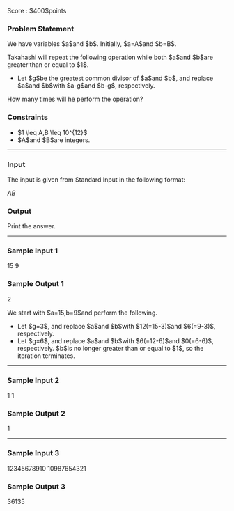 
<div>

<span>

<span>

<p>
Score : $400$points
</p>

<div>

<section>

### **Problem Statement**

<p>
We have variables $a$and $b$. Initially, $a=A$and $b=B$.
</p>

<p>
Takahashi will repeat the following operation while both $a$and $b$are greater than or equal to $1$.
</p>

<ul>

<li>
Let $g$be the greatest common divisor of $a$and $b$, and replace $a$and $b$with $a-g$and $b-g$, respectively.
</li>

</ul>

<p>
How many times will he perform the operation?
</p>

</section>

</div>

<div>

<section>

### **Constraints**

<ul>

<li>
$1 \leq A,B \leq 10^{12}$
</li>

<li>
$A$and $B$are integers.
</li>

</ul>

</section>

</div>

---

<div>

<div>

<section>

### **Input**

<p>
The input is given from Standard Input in the following format:
</p>

<div>

$A$$B$
</div>

</section>

</div>

<div>

<section>

### **Output**

<p>
Print the answer.
</p>

</section>

</div>

</div>

---

<div>

<section>

### **Sample Input 1**

<div>

15 9

</div>

</section>

</div>

<div>

<section>

### **Sample Output 1**

<div>

2

</div>

<p>
We start with $a=15,b=9$and perform the following.
</p>

<ul>

<li>
Let $g=3$, and replace $a$and $b$with $12(=15-3)$and $6(=9-3)$, respectively.
</li>

<li>
Let $g=6$, and replace $a$and $b$with $6(=12-6)$and $0(=6-6)$, respectively. $b$is no longer greater than or equal to $1$, so the iteration terminates.
</li>

</ul>

</section>

</div>

---

<div>

<section>

### **Sample Input 2**

<div>

1 1

</div>

</section>

</div>

<div>

<section>

### **Sample Output 2**

<div>

1

</div>

</section>

</div>

---

<div>

<section>

### **Sample Input 3**

<div>

12345678910 10987654321

</div>

</section>

</div>

<div>

<section>

### **Sample Output 3**

<div>

36135

</div>

</section>

</div>

</span>

</span>

</div>
